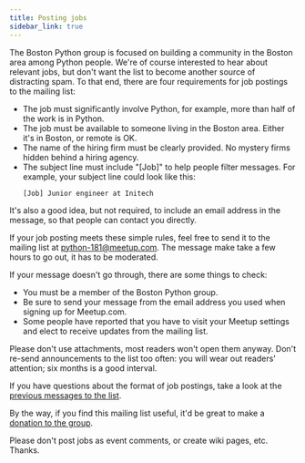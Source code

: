 ```yaml
---
title: Posting jobs
sidebar_link: true
---
```


The Boston Python group is focused on building a community in the Boston area
among Python people. We're of course interested to hear about relevant jobs,
but don't want the list to become another source of distracting spam. To that
end, there are four requirements for job postings to the mailing list:

- The job must significantly involve Python, for example, more than half of the
  work is in Python.
- The job must be available to someone living in the Boston area. Either it's
  in Boston, or remote is OK.
- The name of the hiring firm must be clearly provided. No mystery firms hidden
  behind a hiring agency.
- The subject line must include "[Job]" to help people filter messages. For
  example, your subject line could look like this:
  ```
  [Job] Junior engineer at Initech
  ```

It's also a good idea, but not required, to include an email address in the
message, so that people can contact you directly.

If your job posting meets these simple rules, feel free to send it to the
mailing list at [python-181@meetup.com][email]. The message make take a few
hours to go out, it has to be moderated.

If your message doesn't go through, there are some things to check:

- You must be a member of the Boston Python group.
- Be sure to send your message from the email address you used when signing up
  for Meetup.com.
- Some people have reported that you have to visit your Meetup settings and
  elect to receive updates from the mailing list.

Please don't use attachments, most readers won't open them anyway. Don't
re-send announcements to the list too often: you will wear out readers'
attention; six months is a good interval.

If you have questions about the format of job postings, take a look at the
[previous messages to the list][message-archive].

By the way, if you find this mailing list useful, it'd be great to make a
[donation to the group][donate].

Please don't post jobs as event comments, or create wiki pages, etc. Thanks.


[email]: mailto:python-181@meetup.com
[message-archive]: https://www.meetup.com/bostonpython/messages/archive/
[donate]: http://donate.bostonpython.com/
